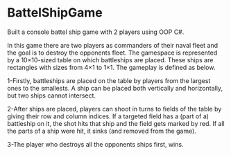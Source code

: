 # BattelShipGame
Built a console battel ship game with 2 players using OOP C#.

In this game there are two players as commanders of their naval fleet and the goal is to destroy the opponents fleet.
The gamespace is represented by a 10×10-sized table on which battleships are placed. These ships are rectangles with sizes from 4×1 to 1×1. The gameplay is defined as below.

1-Firstly, battleships are placed on the table by players from the largest ones to the smallests. A ship can be placed both vertically and horizontally, but two ships cannot intersect.

2-After ships are placed, players can shoot in turns to fields of the table by giving their row and column indices. If a targeted field has a (part of a) battleship on it, the shot hits that ship and the field gets marked by red. If all the parts of a ship were hit, it sinks (and removed from the game).

3-The player who destroys all the opponents ships first, wins.


